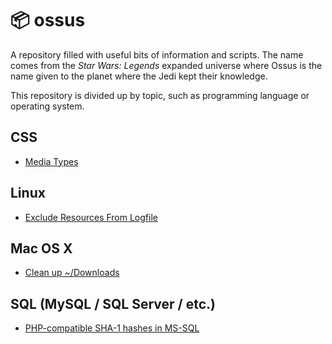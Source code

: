 # :package: ossus
A repository filled with useful bits of information and scripts. The name comes from the _Star Wars: Legends_ expanded universe where Ossus is the name given to the planet where the Jedi kept their knowledge.

This repository is divided up by topic, such as programming language or operating system.

## CSS
- [Media Types](https://github.com/jedi58/ossus/blob/master/css/mediaTypes.md)

## Linux
- [Exclude Resources From Logfile](https://github.com/jedi58/ossus/blob/master/linux/excludeResourcesFromLogfile.md)

## Mac OS X
- [Clean up ~/Downloads](https://github.com/jedi58/ossus/blob/master/mac/cleanupDownloads.md)

## SQL (MySQL / SQL Server / etc.)
- [PHP-compatible SHA-1 hashes in MS-SQL](https://github.com/jedi58/ossus/blob/master/sql/phpCompatibleMSSQLSHA1Hash.md)
